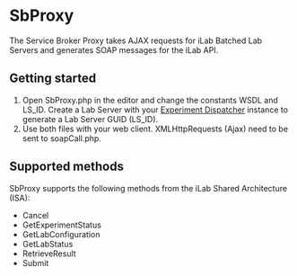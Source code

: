 # SbProxy
The Service Broker Proxy takes AJAX requests for iLab Batched Lab Servers and generates SOAP messages for the iLab API.

## Getting started
1. Open SbProxy.php in the editor and change the constants WSDL and LS_ID. Create a Lab Server with your [Experiment Dispatcher](https://github.com/OnlineLabs4All/dispatcher) instance to generate a Lab Server GUID (LS_ID).
2. Use both files with your web client. XMLHttpRequests (Ajax) need to be sent to soapCall.php.

## Supported methods
SbProxy supports the following methods from the iLab Shared Architecture (ISA):
* Cancel
* GetExperimentStatus
* GetLabConfiguration
* GetLabStatus
* RetrieveResult
* Submit
